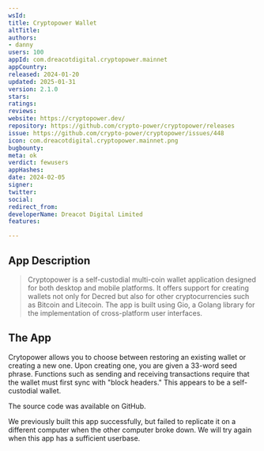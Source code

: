 ```yaml
---
wsId: 
title: Cryptopower Wallet
altTitle: 
authors:
- danny
users: 100
appId: com.dreacotdigital.cryptopower.mainnet
appCountry: 
released: 2024-01-20
updated: 2025-01-31
version: 2.1.0
stars: 
ratings: 
reviews: 
website: https://cryptopower.dev/
repository: https://github.com/crypto-power/cryptopower/releases
issue: https://github.com/crypto-power/cryptopower/issues/448
icon: com.dreacotdigital.cryptopower.mainnet.png
bugbounty: 
meta: ok
verdict: fewusers
appHashes: 
date: 2024-02-05
signer: 
twitter: 
social: 
redirect_from: 
developerName: Dreacot Digital Limited
features: 

---
```


## App Description

> Cryptopower is a self-custodial multi-coin wallet application designed for both desktop and mobile platforms. It offers support for creating wallets not only for Decred but also for other cryptocurrencies such as Bitcoin and Litecoin. The app is built using Gio, a Golang library for the implementation of cross-platform user interfaces.

## The App

Crytopower allows you to choose between restoring an existing wallet or creating a new one. Upon creating one, you are given a 33-word seed phrase. Functions such as sending and receiving transactions require that the wallet must first sync with "block headers." This appears to be a self-custodial wallet.

The source code was available on GitHub. 

We previously built this app successfully, but failed to replicate it on a different computer when the other computer broke down. We will try again when this app has a sufficient userbase.
